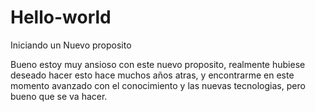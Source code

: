 # Hello-world
Iniciando un Nuevo proposito

Bueno estoy muy ansioso con este nuevo proposito, 
realmente hubiese deseado hacer esto hace muchos años atras, y encontrarme en este momento
avanzado con el conocimiento y las nuevas tecnologias, pero bueno que se va hacer.
